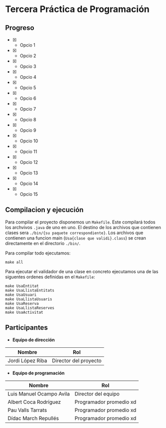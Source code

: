 # Tercera Práctica de Programación
## Progreso
- [x] - Opcio 1
- [x] - Opcio 2
- [x] - Opcio 3
- [x] - Opcio 4
- [x] - Opcio 5
- [x] - Opcio 6
- [x] - Opcio 7
- [x] - Opcio 8
- [x] - Opcio 9
- [x] - Opcio 10
- [x] - Opcio 11
- [x] - Opcio 12
- [x] - Opcio 13
- [x] - Opcio 14
- [x] - Opcio 15

## Compilacion y ejecución
Para compilar el proyecto disponemos un `Makefile`. Este compilará todos los archvivos `.java` de uno en uno.
El destino de los archivos que contienen clases sera `./bin/{su paquete correspondiente}`.
Los archivos que contienen una funcion main (`Usa{clase que validi}.class`) se crean directamente en el directorio `./bin/`.

Para compilar todo ejecutamos:
```
make all
```
Para ejecutar el validador de una clase en concreto ejecutamos una de las siguentes ordenes definidas en el `Makefile`:
```
make UsaEntitat
make UsaLlistaEntitats
make UsaUsuari
make UsaLlistaUsuaris
make UsaReserva
make UsaLlistaReserves
make UsaActivitat
```

## Participantes
- **Equipo de dirección**

| Nombre | Rol |
| --- | --- |
| Jordi López Riba | Director del proyecto |

- **Equipo de programación**

| Nombre | Rol |
| --- | --- |
| Luis Manuel Ocampo Avila | Director del equipo |
| Albert Coca Rodríguez | Programador promedio xd |
| Pau Valls Tarrats | Programador promedio xd |
| Dídac March Repullés | Programador promedio xd |
